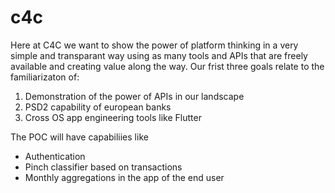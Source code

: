 # c4c

Here at C4C we want to show the power of platform thinking in a very simple and transparant way using as many tools and APIs that are freely available and creating value along the way. 
Our frist three goals relate to the familiarizaton of:
1) Demonstration of the power of APIs in our landscape
2) PSD2 capability of european banks
3) Cross OS app engineering tools like Flutter

The POC will have capabiliies like
- Authentication
- Pinch classifier based on transactions
- Monthly aggregations in the app of the end user
